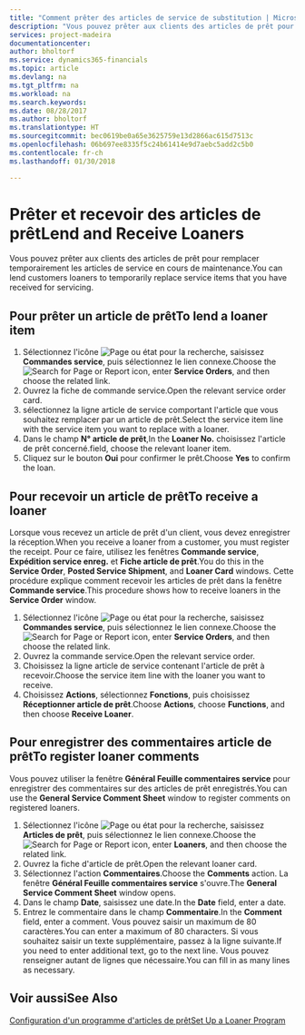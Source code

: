 ```yaml
---
title: "Comment prêter des articles de service de substitution | Microsoft Docs"
description: "Vous pouvez prêter aux clients des articles de prêt pour remplacer temporairement les articles de service en cours de maintenance."
services: project-madeira
documentationcenter: 
author: bholtorf
ms.service: dynamics365-financials
ms.topic: article
ms.devlang: na
ms.tgt_pltfrm: na
ms.workload: na
ms.search.keywords: 
ms.date: 08/28/2017
ms.author: bholtorf
ms.translationtype: HT
ms.sourcegitcommit: bec0619be0a65e3625759e13d2866ac615d7513c
ms.openlocfilehash: 06b697ee8335f5c24b61414e9d7aebc5add2c5b0
ms.contentlocale: fr-ch
ms.lasthandoff: 01/30/2018

---
```

# <a name="lend-and-receive-loaners"></a><span data-ttu-id="cdfd3-103">Prêter et recevoir des articles de prêt</span><span class="sxs-lookup"><span data-stu-id="cdfd3-103">Lend and Receive Loaners</span></span>
<span data-ttu-id="cdfd3-104">Vous pouvez prêter aux clients des articles de prêt pour remplacer temporairement les articles de service en cours de maintenance.</span><span class="sxs-lookup"><span data-stu-id="cdfd3-104">You can lend customers loaners to temporarily replace service items that you have received for servicing.</span></span>  
  
## <a name="to-lend-a-loaner-item"></a><span data-ttu-id="cdfd3-105">Pour prêter un article de prêt</span><span class="sxs-lookup"><span data-stu-id="cdfd3-105">To lend a loaner item</span></span>    
1. <span data-ttu-id="cdfd3-106">Sélectionnez l'icône ![Page ou état pour la recherche](media/ui-search/search_small.png "Page ou état pour la recherche"), saisissez **Commandes service**, puis sélectionnez le lien connexe.</span><span class="sxs-lookup"><span data-stu-id="cdfd3-106">Choose the ![Search for Page or Report](media/ui-search/search_small.png "Search for Page or Report icon") icon, enter **Service Orders**, and then choose the related link.</span></span>  
2. <span data-ttu-id="cdfd3-107">Ouvrez la fiche de commande service.</span><span class="sxs-lookup"><span data-stu-id="cdfd3-107">Open the relevant service order card.</span></span>  
3. <span data-ttu-id="cdfd3-108">sélectionnez la ligne article de service comportant l'article que vous souhaitez remplacer par un article de prêt.</span><span class="sxs-lookup"><span data-stu-id="cdfd3-108">Select the service item line with the service item you want to replace with a loaner.</span></span>  
4. <span data-ttu-id="cdfd3-109">Dans le champ **N° article de prêt**,</span><span class="sxs-lookup"><span data-stu-id="cdfd3-109">In the **Loaner No.**</span></span> <span data-ttu-id="cdfd3-110">choisissez l'article de prêt concerné.</span><span class="sxs-lookup"><span data-stu-id="cdfd3-110">field, choose the relevant loaner item.</span></span>  
5. <span data-ttu-id="cdfd3-111">Cliquez sur le bouton **Oui** pour confirmer le prêt.</span><span class="sxs-lookup"><span data-stu-id="cdfd3-111">Choose **Yes** to confirm the loan.</span></span>  

## <a name="to-receive-a-loaner"></a><span data-ttu-id="cdfd3-112">Pour recevoir un article de prêt</span><span class="sxs-lookup"><span data-stu-id="cdfd3-112">To receive a loaner</span></span>  
<span data-ttu-id="cdfd3-113">Lorsque vous recevez un article de prêt d'un client, vous devez enregistrer la réception.</span><span class="sxs-lookup"><span data-stu-id="cdfd3-113">When you receive a loaner from a customer, you must register the receipt.</span></span> <span data-ttu-id="cdfd3-114">Pour ce faire, utilisez les fenêtres **Commande service**, **Expédition service enreg.** et **Fiche article de prêt**.</span><span class="sxs-lookup"><span data-stu-id="cdfd3-114">You do this in the **Service Order**, **Posted Service Shipment**, and **Loaner Card** windows.</span></span> <span data-ttu-id="cdfd3-115">Cette procédure explique comment recevoir les articles de prêt dans la fenêtre **Commande service**.</span><span class="sxs-lookup"><span data-stu-id="cdfd3-115">This procedure shows how to receive loaners in the **Service Order** window.</span></span>  
  
1. <span data-ttu-id="cdfd3-116">Sélectionnez l'icône ![Page ou état pour la recherche](media/ui-search/search_small.png "Page ou état pour la recherche"), saisissez **Commandes service**, puis sélectionnez le lien connexe.</span><span class="sxs-lookup"><span data-stu-id="cdfd3-116">Choose the ![Search for Page or Report](media/ui-search/search_small.png "Search for Page or Report icon") icon, enter **Service Orders**, and then choose the related link.</span></span>  
2. <span data-ttu-id="cdfd3-117">Ouvrez la commande service.</span><span class="sxs-lookup"><span data-stu-id="cdfd3-117">Open the relevant service order.</span></span>  
3. <span data-ttu-id="cdfd3-118">Choisissez la ligne article de service contenant l'article de prêt à recevoir.</span><span class="sxs-lookup"><span data-stu-id="cdfd3-118">Choose the service item line with the loaner you want to receive.</span></span>  
4. <span data-ttu-id="cdfd3-119">Choisissez **Actions**, sélectionnez **Fonctions**, puis choisissez **Réceptionner article de prêt**.</span><span class="sxs-lookup"><span data-stu-id="cdfd3-119">Choose **Actions**, choose **Functions**, and then choose **Receive Loaner**.</span></span>  

## <a name="to-register-loaner-comments"></a><span data-ttu-id="cdfd3-120">Pour enregistrer des commentaires article de prêt</span><span class="sxs-lookup"><span data-stu-id="cdfd3-120">To register loaner comments</span></span>  
<span data-ttu-id="cdfd3-121">Vous pouvez utiliser la fenêtre **Général Feuille commentaires service** pour enregistrer des commentaires sur des articles de prêt enregistrés.</span><span class="sxs-lookup"><span data-stu-id="cdfd3-121">You can use the **General Service Comment Sheet** window to register comments on registered loaners.</span></span>  
  
1. <span data-ttu-id="cdfd3-122">Sélectionnez l'icône ![Page ou état pour la recherche](media/ui-search/search_small.png "Page ou état pour la recherche"), saisissez **Articles de prêt**, puis sélectionnez le lien connexe.</span><span class="sxs-lookup"><span data-stu-id="cdfd3-122">Choose the ![Search for Page or Report](media/ui-search/search_small.png "Search for Page or Report icon") icon, enter **Loaners**, and then choose the related link.</span></span>  
2. <span data-ttu-id="cdfd3-123">Ouvrez la fiche d'article de prêt.</span><span class="sxs-lookup"><span data-stu-id="cdfd3-123">Open the relevant loaner card.</span></span>  
3. <span data-ttu-id="cdfd3-124">Sélectionnez l'action **Commentaires**.</span><span class="sxs-lookup"><span data-stu-id="cdfd3-124">Choose the **Comments** action.</span></span> <span data-ttu-id="cdfd3-125">La fenêtre **Général Feuille commentaires service** s'ouvre.</span><span class="sxs-lookup"><span data-stu-id="cdfd3-125">The **General Service Comment Sheet** window opens.</span></span>  
4. <span data-ttu-id="cdfd3-126">Dans le champ **Date**, saisissez une date.</span><span class="sxs-lookup"><span data-stu-id="cdfd3-126">In the **Date** field, enter a date.</span></span>  
5. <span data-ttu-id="cdfd3-127">Entrez le commentaire dans le champ **Commentaire**.</span><span class="sxs-lookup"><span data-stu-id="cdfd3-127">In the **Comment** field, enter a comment.</span></span> <span data-ttu-id="cdfd3-128">Vous pouvez saisir un maximum de 80 caractères.</span><span class="sxs-lookup"><span data-stu-id="cdfd3-128">You can enter a maximum of 80 characters.</span></span> <span data-ttu-id="cdfd3-129">Si vous souhaitez saisir un texte supplémentaire, passez à la ligne suivante.</span><span class="sxs-lookup"><span data-stu-id="cdfd3-129">If you need to enter additional text, go to the next line.</span></span> <span data-ttu-id="cdfd3-130">Vous pouvez renseigner autant de lignes que nécessaire.</span><span class="sxs-lookup"><span data-stu-id="cdfd3-130">You can fill in as many lines as necessary.</span></span>  
  
## <a name="see-also"></a><span data-ttu-id="cdfd3-131">Voir aussi</span><span class="sxs-lookup"><span data-stu-id="cdfd3-131">See Also</span></span>  
[<span data-ttu-id="cdfd3-132">Configuration d'un programme d'articles de prêt</span><span class="sxs-lookup"><span data-stu-id="cdfd3-132">Set Up a Loaner Program</span></span>](service-how-setup-loaner-program.md)   


